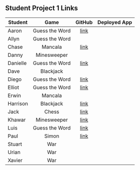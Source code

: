 ## Student Project 1 Links

| Student | Game | GitHub | Deployed App |
|---|:---:|:---:|:---:|
| Aaron | Guess the Word | [link](https://github.com/awoodward6/projectOne) |  |
| Allyn | Guess the Word |  |  |
| Chase | Mancala | [link](https://github.com/chaseeanderson/MancalaGameCA/tree/main) |  |
| Danny | Minesweeper |  |  |
| Danielle | Guess the Word | [link](https://github.com/damartinez16/hang-man-project1) |  |
| Dave | Blackjack |  |  |
| Diego | Guess the Word | [link](https://github.com/DiegoRuiz06/First-Project) |  |
| Elliot | Guess the Word | [link](https://github.com/elliothwang/snowman) |  |
| Erwin | Mancala |  |  |
| Harrison | Blackjack | [link](https://github.com/Harrison-Berek/blackjack) |  |
| Jack | Chess | [link](https://github.com/jackhr/chess-project) |  |
| Khawar | Minesweeper | [link](https://github.com/khawarrr/project1_minesweeper) |  |
| Luis | Guess the Word | [link](https://github.com/lhern026/GUESS_THE_WORD) |  |
| Paul | Simon | [link](https://github.com/cloudpc7/project) |  |
| Stuart | War |  |  |
| Urian | War |  |  |
| Xavier | War |  |  |

